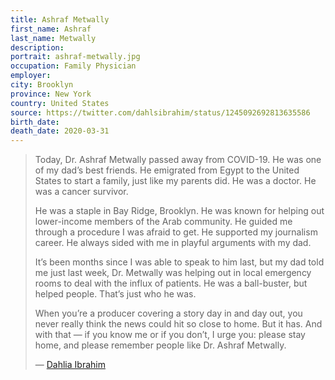 ```yaml
---
title: Ashraf Metwally
first_name: Ashraf
last_name: Metwally
description: 
portrait: ashraf-metwally.jpg
occupation: Family Physician
employer: 
city: Brooklyn
province: New York
country: United States
source: https://twitter.com/dahlsibrahim/status/1245092692813635586
birth_date: 
death_date: 2020-03-31
---
```


> Today, Dr. Ashraf Metwally passed away from COVID-19. He was one of my dad’s best friends. He emigrated from Egypt to the United States to start a family, just like my parents did. He was a doctor. He was a cancer survivor.
> 
> He was a staple in Bay Ridge, Brooklyn. He was known for helping out lower-income members of the Arab community. He guided me through a procedure I was afraid to get. He supported my journalism career. He always sided with me in playful arguments with my dad.
> 
> It’s been months since I was able to speak to him last, but my dad told me just last week, Dr. Metwally was helping out in local emergency rooms to deal with the influx of patients. He was a ball-buster, but helped people. That’s just who he was.
> 
> When you’re a producer covering a story day in and day out, you never really think the news could hit so close to home. But it has. And with that — if you know me or if you don’t, I urge you: please stay home, and please remember people like Dr. Ashraf Metwally.
> 
> &mdash; [Dahlia Ibrahim](https://twitter.com/dahlsibrahim)
